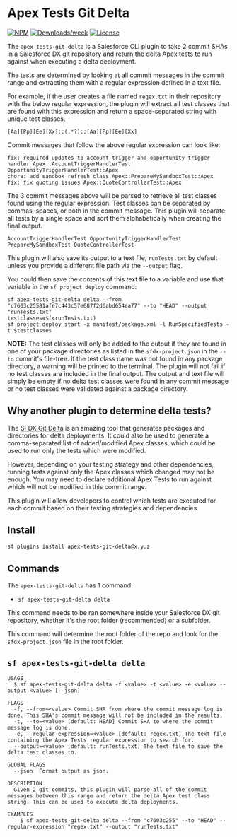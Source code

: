 # Apex Tests Git Delta

[![NPM](https://img.shields.io/npm/v/apex-tests-git-delta.svg?label=apex-tests-git-delta)](https://www.npmjs.com/package/apex-tests-git-delta) [![Downloads/week](https://img.shields.io/npm/dw/apex-tests-git-delta.svg)](https://npmjs.org/package/apex-tests-git-delta) [![License](https://img.shields.io/badge/License-MIT-yellow.svg)](https://raw.githubusercontent.com/mcarvin8/apex-tests-git-delta/main/LICENSE.md)

The `apex-tests-git-delta` is a Salesforce CLI plugin to take 2 commit SHAs in a Salesforce DX git repository and return the delta Apex tests to run against when executing a delta deployment.

The tests are determined by looking at all commit messages in the commit range and extracting them with a regular expression defined in a text file.

For example, if the user creates a file named `regex.txt` in their repository with the below regular expression, the plugin will extract all test classes that are found with this expression and return a space-separated string with unique test classes.

```
[Aa][Pp][Ee][Xx]::(.*?)::[Aa][Pp][Ee][Xx]
```

Commit messages that follow the above regular expression can look like:

```
fix: required updates to account trigger and opportunity trigger handler Apex::AccountTriggerHandlerTest OpportunityTriggerHandlerTest::Apex
chore: add sandbox refresh class Apex::PrepareMySandboxTest::Apex
fix: fix quoting issues Apex::QuoteControllerTest::Apex
```

The 3 commit messages above will be parsed to retrieve all test classes found using the regular expression. Test classes can be separated by commas, spaces, or both in the commit message. This plugin will separate all tests by a single space and sort them alphabetically when creating the final output.

```
AccountTriggerHandlerTest OpportunityTriggerHandlerTest PrepareMySandboxTest QuoteControllerTest
```

This plugin will also save its output to a text file, `runTests.txt` by default unless you provide a different file path via the `--output` flag.

You could then save the contents of this text file to a variable and use that variable in the `sf project deploy` command:

```
sf apex-tests-git-delta delta --from "c7603c25581afe7c443c57e687f2d6abd654ea77" --to "HEAD" --output "runTests.txt"
testclasses=$(<runTests.txt)
sf project deploy start -x manifest/package.xml -l RunSpecifiedTests -t $testclasses
```

**NOTE:** The test classes will only be added to the output if they are found in one of your package directories as listed in the `sfdx-project.json` in the `--to` commit's file-tree. If the test class name was not found in any package directory, a warning will be printed to the terminal. The plugin will not fail if no test classes are included in the final output. The output and text file will simply be empty if no delta test classes were found in any commit message or no test classes were validated against a package directory.

## Why another plugin to determine delta tests?

The [SFDX Git Delta](https://github.com/scolladon/sfdx-git-delta) is an amazing tool that generates packages and directories for delta deployments. It could also be used to generate a comma-separated list of added/modified Apex classes, which could be used to run only the tests which were modified.

However, depending on your testing strategy and other dependencies, running tests against only the Apex classes which changed may not be enough. You may need to declare additional Apex Tests to run against which will not be modified in this commit range.

This plugin will allow developers to control which tests are executed for each commit based on their testing strategies and dependencies.

## Install

```bash
sf plugins install apex-tests-git-delta@x.y.z
```

## Commands

The `apex-tests-git-delta` has 1 command:

- `sf apex-tests-git-delta delta`

This command needs to be ran somewhere inside your Salesforce DX git repository, whether it's the root folder (recommended) or a subfolder.

This command will determine the root folder of the repo and look for the `sfdx-project.json` file in the root folder.

## `sf apex-tests-git-delta delta`

```
USAGE
  $ sf apex-tests-git-delta delta -f <value> -t <value> -e <value> --output <value> [--json]

FLAGS
  -f, --from=<value> Commit SHA from where the commit message log is done. This SHA's commit message will not be included in the results.
  -t, --to=<value> [default: HEAD] Commit SHA to where the commit message log is done.
  -e, --regular-expression=<value> [default: regex.txt] The text file containing the Apex Tests regular expression to search for.
  --output=<value> [default: runTests.txt] The text file to save the delta test classes to.

GLOBAL FLAGS
  --json  Format output as json.

DESCRIPTION
  Given 2 git commits, this plugin will parse all of the commit messages between this range and return the delta Apex test class string. This can be used to execute delta deployments.

EXAMPLES
    $ sf apex-tests-git-delta delta --from "c7603c255" --to "HEAD" --regular-expression "regex.txt" --output "runTests.txt"
```
